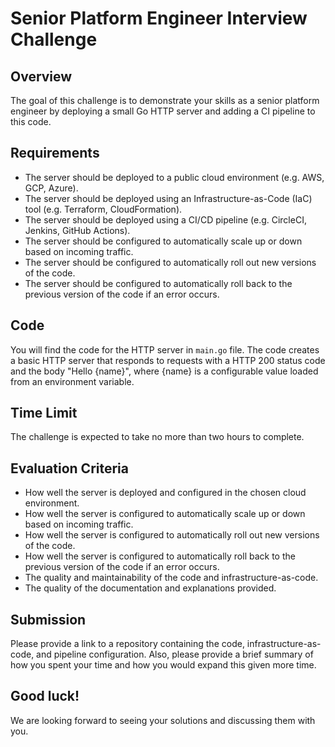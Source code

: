 # Senior Platform Engineer Interview Challenge

## Overview

The goal of this challenge is to demonstrate your skills as a senior platform engineer by deploying a small Go HTTP server and adding a CI pipeline to this code.

## Requirements

- The server should be deployed to a public cloud environment (e.g. AWS, GCP, Azure).
- The server should be deployed using an Infrastructure-as-Code (IaC) tool (e.g. Terraform, CloudFormation).
- The server should be deployed using a CI/CD pipeline (e.g. CircleCI, Jenkins, GitHub Actions).
- The server should be configured to automatically scale up or down based on incoming traffic.
- The server should be configured to automatically roll out new versions of the code.
- The server should be configured to automatically roll back to the previous version of the code if an error occurs.

## Code

You will find the code for the HTTP server in `main.go` file. The code creates a basic HTTP server that responds to requests with a HTTP 200 status code and the body "Hello {name}", where {name} is a configurable value loaded from an environment variable.

## Time Limit

The challenge is expected to take no more than two hours to complete.

## Evaluation Criteria

- How well the server is deployed and configured in the chosen cloud environment.
- How well the server is configured to automatically scale up or down based on incoming traffic.
- How well the server is configured to automatically roll out new versions of the code.
- How well the server is configured to automatically roll back to the previous version of the code if an error occurs.
- The quality and maintainability of the code and infrastructure-as-code.
- The quality of the documentation and explanations provided.

## Submission

Please provide a link to a repository containing the code, infrastructure-as-code, and pipeline configuration. Also, please provide a brief summary of how you spent your time and how you would expand this given more time.

## Good luck!

We are looking forward to seeing your solutions and discussing them with you.
